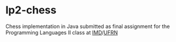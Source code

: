 # lp2-chess
Chess implementation in Java submitted as final assignment for the Programming Languages II class at [IMD](imd.ufrn.br)/[UFRN](ufrn.br)
